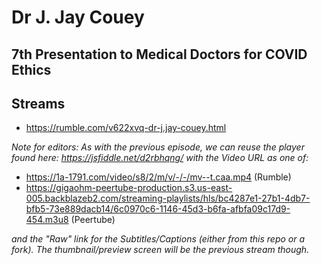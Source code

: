 # Dr J. Jay Couey
## 7th Presentation to Medical Doctors for COVID Ethics

## Streams
- https://rumble.com/v622xvq-dr-j.jay-couey.html 

_Note for editors: As with the previous episode, we can reuse the player found here: https://jsfiddle.net/d2rbhqng/ with the Video URL as one of:_
- https://1a-1791.com/video/s8/2/m/v/-/-/mv--t.caa.mp4 (Rumble)
- https://gigaohm-peertube-production.s3.us-east-005.backblazeb2.com/streaming-playlists/hls/bc4287e1-27b1-4db7-bfb5-73e889dacb14/6c0970c6-1146-45d3-b6fa-afbfa09c17d9-454.m3u8 (Peertube)

_and the "Raw" link for the Subtitles/Captions (either from this repo or a fork). The thumbnail/preview screen will be the previous stream though._

